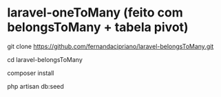 # laravel-oneToMany (feito com belongsToMany + tabela pivot)

git clone https://github.com/fernandacipriano/laravel-belongsToMany.git

cd laravel-belongsToMany

composer install

php artisan db:seed
